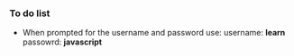 ### To do list

- When prompted for the username and password use:
    username: **learn**
    passowrd: **javascript**